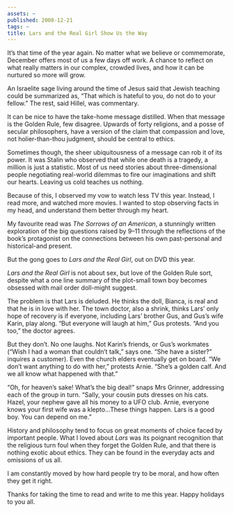 ```yaml
---
assets: ~
published: 2008-12-21
tags: ~
title: Lars and the Real Girl Show Us the Way
---
```

It’s that time of the year again. No matter what we believe or
commemorate, December offers most of us a few days off work. A chance to
reflect on what really matters in our complex, crowded lives, and how it
can be nurtured so more will grow.

An Israelite sage living around the time of Jesus said that Jewish
teaching could be summarized as, “That which is hateful to you, do not
do to your fellow.” The rest, said Hillel, was commentary.

It can be nice to have the take-home message distilled. When that
message is the Golden Rule, few disagree. Upwards of forty religions,
and a posse of secular philosophers, have a version of the claim that
compassion and love, not holier-than-thou judgment, should be central to
ethics.

Sometimes though, the sheer ubiquitousness of a message can rob it of
its power. It was Stalin who observed that while one death is a tragedy,
a million is just a statistic. Most of us need stories about
three-dimensional people negotiating real-world dilemmas to fire our
imaginations and shift our hearts. Leaving us cold teaches us nothing.

Because of this, I observed my vow to watch less TV this year. Instead,
I read more, and watched more movies. I wanted to stop observing facts
in my head, and understand them better through my heart.

My favourite read was *The Sorrows of an American*, a stunningly written
exploration of the big questions raised by 9–11 through the reflections
of the book’s protagonist on the connections between his own
past-personal and historical-and present.

But the gong goes to *Lars and the Real Girl*, out on DVD this year.

*Lars and the Real Girl* is not about sex, but love of the Golden Rule
sort, despite what a one line summary of the plot-small town boy becomes
obsessed with mail order doll-might suggest.

The problem is that Lars is deluded. He thinks the doll, Bianca, is real
and that he is in love with her. The town doctor, also a shrink, thinks
Lars’ only hope of recovery is if everyone, including Lars’ brother Gus,
and Gus’s wife Karin, play along. “But everyone will laugh at him,” Gus
protests. “And you too,” the doctor agrees.

But they don’t. No one laughs. Not Karin’s friends, or Gus’s workmates
(“Wish I had a woman that couldn’t talk,” says one. “She have a sister?”
inquires a customer). Even the church elders eventually get on board.
“We don’t want anything to do with her,” protests Arnie. “She’s a golden
calf. And we all know what happened with that.”

“Oh, for heaven’s sake! What’s the big deal!” snaps Mrs Grinner,
addressing each of the group in turn. “Sally, your cousin puts dresses
on his cats. Hazel, your nephew gave all his money to a UFO club. Arnie,
everyone knows your first wife was a klepto…These things happen. Lars is
a good boy. You can depend on me.”

History and philosophy tend to focus on great moments of choice faced by
important people. What I loved about *Lars* was its poignant recognition
that the religious turn foul when they forget the Golden Rule, and that
there is nothing exotic about ethics. They can be found in the everyday
acts and omissions of us all.

I am constantly moved by how hard people try to be moral, and how often
they get it right.

Thanks for taking the time to read and write to me this year. Happy
holidays to you all.